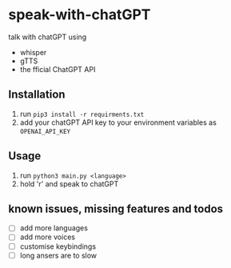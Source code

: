 # speak-with-chatGPT

talk with chatGPT using

* whisper
* gTTS
* the fficial ChatGPT API

## Installation

1. run ``` pip3 install -r requirments.txt ```
2. add your chatGPT API key to your environment variables as ```OPENAI_API_KEY```

## Usage

1. run ```python3 main.py <language>```
2. hold 'r' and speak to chatGPT

## known issues, missing features and todos

* [ ] add more languages
* [ ] add more voices
* [ ] customise keybindings
* [ ] long ansers are to slow
